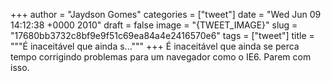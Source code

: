 
+++
author = "Jaydson Gomes"
categories = ["tweet"]
date = "Wed Jun 09 14:12:38 +0000 2010"
draft = false
image = "{TWEET_IMAGE}"
slug = "17680bb3732c8bf9e9f51c69ea84a4e2416570e6"
tags = ["tweet"]
title = """É inaceitável que ainda s..."""
+++
É inaceitável que ainda se perca tempo corrigindo problemas para um navegador como o IE6. Parem com isso.
